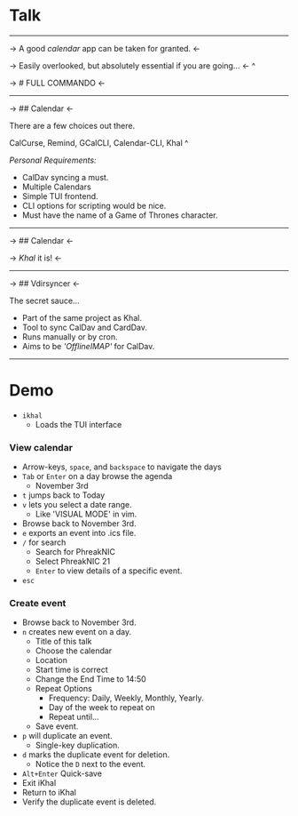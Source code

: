 # Talk
---

-> A good *calendar* app can be taken for granted. <-

-> Easily overlooked, but absolutely essential if you are going... <-
^

-> # FULL COMMANDO <-

---

-> ## Calendar <-

There are a few choices out there.

CalCurse, Remind, GCalCLI, Calendar-CLI, Khal
^

*Personal Requirements:*
* CalDav syncing a must.
* Multiple Calendars
* Simple TUI frontend.
* CLI options for scripting would be nice.
* Must have the name of a Game of Thrones character.

---

-> ## Calendar <-



-> *Khal* it is! <-

---

-> ## Vdirsyncer <-

The secret sauce...

* Part of the same project as Khal.
* Tool to sync CalDav and CardDav.
* Runs manually or by cron.
* Aims to be *'OfflineIMAP'* for CalDav.

---

# Demo
 
* `ikhal`
    - Loads the TUI interface

### View calendar ###
* Arrow-keys, `space`, and `backspace` to navigate the days
* `Tab` or `Enter` on a day browse the agenda 
    - November 3rd
* `t` jumps back to Today
* `v` lets you select a date range.
    - Like 'VISUAL MODE' in vim.
* Browse back to November 3rd.
* `e` exports an event into .ics file.
* `/` for search
    - Search for PhreakNIC
    - Select PhreakNIC 21
    - `Enter` to view details of a specific event.
* `esc`

### Create event ###
* Browse back to November 3rd.
* `n` creates new event on a day.
    - Title of this talk
    - Choose the calendar
    - Location
    - Start time is correct
    - Change the End Time to 14:50
    - Repeat Options
        - Frequency: Daily, Weekly, Monthly, Yearly.
        - Day of the week to repeat on
        - Repeat until...
    - Save event.
* `p` will duplicate an event.
    - Single-key duplication.
* `d` marks the duplicate event for deletion.
    - Notice the `D` next to the event.
* `Alt+Enter` Quick-save
* Exit iKhal
* Return to iKhal
* Verify the duplicate event is deleted.


